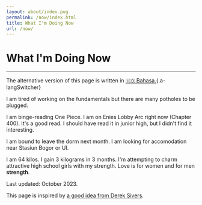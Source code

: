 ```yaml
---
layout: about/index.pug
permalink: /now/index.html
title: What I'm Doing Now
url: /now/
---
```


# What I'm Doing Now
--------------------

The alternative version of this page is written in [🇮🇩 Bahasa.](/now/id){.a-langSwitcher}

I am tired of working on the fundamentals but there are many potholes to be plugged.

I am binge-reading One Piece. I am on Enies Lobby Arc right now (Chapter 400). It's a good read. I should have read it in junior high, but I didn't find it interesting.

I am bound to leave the dorm next month. I am looking for accomodation near Stasiun Bogor or UI.

I am 64 kilos. I gain 3 kilograms in 3 months. I'm attempting to charm attractive high school girls with my strength. Love is for women and for men **strength**.

Last updated: October 2023.

This page is inspired by [a good idea from Derek Sivers](https://sive.rs/now).